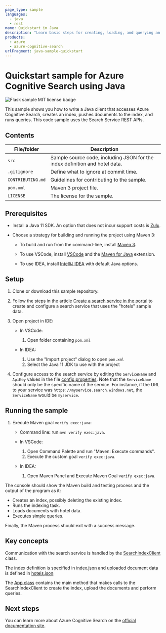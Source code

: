 ```yaml
---
page_type: sample
languages:
  - java
  - rest
name: Quickstart in Java
description: "Learn basic steps for creating, loading, and querying an Azure Cognitive Search index in a Java console application."
products:
  - azure
  - azure-cognitive-search
urlFragment: java-sample-quickstart
---
```

# Quickstart sample for Azure Cognitive Search using Java

![Flask sample MIT license badge](https://img.shields.io/badge/license-MIT-green.svg)

This sample shows you how to write a Java client that accesses Azure Cognitive Search, creates an index, pushes documents to the index, and runs queries. This code sample uses the Search Service REST APIs. 

## Contents

| File/folder | Description |
|-------------|-------------|
| `src`       | Sample source code, including JSON for the index definition and hotel data. |
| `.gitignore` | Define what to ignore at commit time. |
| `CONTRIBUTING.md` | Guidelines for contributing to the sample. |
| `pom.xml` | Maven 3 project file. |
| `LICENSE`   | The license for the sample. |


## Prerequisites

- Install a Java 11 SDK. An option that does not incur support costs is [Zulu](https://docs.microsoft.com/java/azure/jdk/?view=azure-java-stable).

- Choose a strategy for building and running the project using Maven 3:

    - To build and run from the command-line, install [Maven 3](https://maven.apache.org/download.cgi).

    - To use VSCode, install [VSCode](https://code.visualstudio.com/) and the [Maven for Java](https://marketplace.visualstudio.com/items?itemName=vscjava.vscode-maven) extension.

    - To use IDEA, install [IntelliJ IDEA](https://www.jetbrains.com/idea/) with default Java options.

## Setup

1. Clone or download this sample repository.

1. Follow the steps in the article [Create a search service in the portal](https://docs.microsoft.com/azure/search/search-create-service-portal) to create and configure a search service that uses the "hotels" sample data.

1. Open project in IDE:

    * In VSCode: 
        1. Open folder containing `pom.xml` 

    * In IDEA: 
        1. Use the "Import project" dialog to open `pom.xml`
        1. Select the Java 11 JDK to use with the project

1. Configure access to the search service by editing the `ServiceName` and `ApiKey` values in the file [config.properties](src/main/resources/com/microsoft/azure/search/samples/app/config.properties). Note that the `ServiceName` should only be the specific name of the service. For instance, if the URL to your service was `https://myservice.search.windows.net`, the `ServiceName` would be `myservice`.

## Running the sample

1. Execute Maven goal `verify exec:java`:

    * Command line: run `mvn verify exec:java`.

    * In VSCode: 
        1. Open Command Palette and run "Maven: Execute commands".
        2. Execute the custom goal `verify exec:java`.

    * In IDEA:
        1. Open Maven Panel and Execute Maven Goal `verify exec:java`.

The console should show the Maven build and testing process and the output of the program as it:
 
* Creates an index, possibly deleting the existing index.
* Runs the indexing task.
* Loads documents with hotel data.
* Executes simple queries.

Finally, the Maven process should exit with a success message. 

## Key concepts

Communication with the search service is handled by the [SearchIndexClient](src/main/java/com/microsoft/azure/search/samples/service/SearchIndexClient.java) class.

The index definition is specified in [index.json](src/main/resources/com/microsoft/azure/search/samples/service/index.json) and uploaded document data is defined in [hotels.json](src/main/resources/com/microsoft/azure/search/samples/service/hotels.json)

The [App class](src/main/java/com/microsoft/azure/search/samples/app/App.java) contains the main method that makes calls to the SearchIndexClient to create the index, upload the documents and perform queries.

## Next steps

You can learn more about Azure Cognitive Search on the [official documentation site](https://docs.microsoft.com/azure/search).